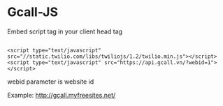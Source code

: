 # Gcall-JS
Embed script tag in your client head tag

<pre><code>
&lt;script type="text/javascript" src="//static.twilio.com/libs/twiliojs/1.2/twilio.min.js">&lt;/script&gt;
&lt;script type="text/javascript" src="https://api.gcall.vn/?webid=1"&gt;&lt;/script&gt;
</code></pre>
webid parameter is website id

Example:
http://gcall.myfreesites.net/
